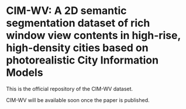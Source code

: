 # CIM-WV: A 2D semantic segmentation dataset of rich window view contents in high-rise, high-density cities based on photorealistic City Information Models


This is the official repository of the CIM-WV dataset.

CIM-WV will be available soon once the paper is published.
